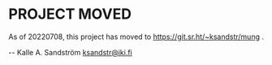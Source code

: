 PROJECT MOVED
=============

As of 20220708, this project has moved to https://git.sr.ht/~ksandstr/mung .

  -- Kalle A. Sandström <ksandstr@iki.fi>
